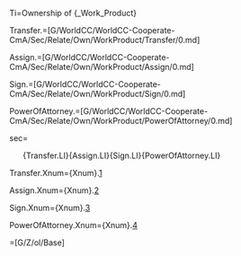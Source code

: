 Ti=Ownership of {_Work_Product}

Transfer.=[G/WorldCC/WorldCC-Cooperate-CmA/Sec/Relate/Own/WorkProduct/Transfer/0.md]

Assign.=[G/WorldCC/WorldCC-Cooperate-CmA/Sec/Relate/Own/WorkProduct/Assign/0.md]

Sign.=[G/WorldCC/WorldCC-Cooperate-CmA/Sec/Relate/Own/WorkProduct/Sign/0.md]

PowerOfAttorney.=[G/WorldCC/WorldCC-Cooperate-CmA/Sec/Relate/Own/WorkProduct/PowerOfAttorney/0.md]

sec=<ol>{Transfer.LI}{Assign.LI}{Sign.LI}{PowerOfAttorney.LI}</ol>


Transfer.Xnum={Xnum}.<a href="#Own.WorkProduct.Transfer.Sec" class="xref">1</a>

Assign.Xnum={Xnum}.<a href="#Own.WorkProduct.Assign.Sec" class="xref">2</a>

Sign.Xnum={Xnum}.<a href="#Own.WorkProduct.Sign.Sec" class="xref">3</a>

PowerOfAttorney.Xnum={Xnum}.<a href="#Own.WorkProduct.PowerOfAttorney.Sec" class="xref">4</a>

=[G/Z/ol/Base]
